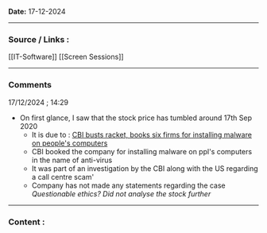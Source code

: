 
**Date:** 17-12-2024

---
### Source / Links : 
[[IT-Software]]
[[Screen Sessions]]

---
### Comments

17/12/2024 ; 14:29
* On first glance, I saw that the stock price has tumbled around 17th Sep 2020
	* It is due to : [CBI busts racket, books six firms for installing malware on people's computers](https://www.newindianexpress.com/nation/2020/Sep/18/cbi-busts-racket-books-sixfirms-for-installing-malware-on-peoples-computers-2198284.html)
	* CBI booked the company for installing malware on ppl's computers in the name of anti-virus
	* It was part of an investigation by the CBI along with the US regarding a call centre scam'
	* Company has not made any statements regarding the case
*Questionable ethics?*
*Did not analyse the stock further*

--- 
### Content : 



